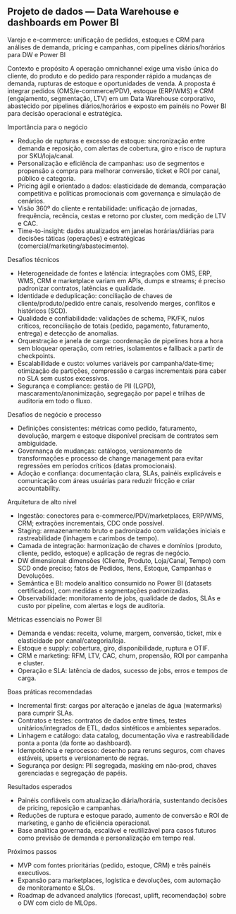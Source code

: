 ## Projeto de dados — Data Warehouse e dashboards em Power BI

Varejo e e-commerce: unificação de pedidos, estoques e CRM para análises de demanda, pricing e campanhas, com pipelines diários/horários para DW e Power BI

Contexto e propósito
A operação omnichannel exige uma visão única do cliente, do produto e do pedido para responder rápido a mudanças de demanda, rupturas de estoque e oportunidades de venda. A proposta é integrar pedidos (OMS/e-commerce/PDV), estoque (ERP/WMS) e CRM (engajamento, segmentação, LTV) em um Data Warehouse corporativo, abastecido por pipelines diários/horários e exposto em painéis no Power BI para decisão operacional e estratégica.

Importância para o negócio
- Redução de rupturas e excesso de estoque: sincronização entre demanda e reposição, com alertas de cobertura, giro e risco de ruptura por SKU/loja/canal.
- Personalização e eficiência de campanhas: uso de segmentos e propensão a compra para melhorar conversão, ticket e ROI por canal, público e categoria.
- Pricing ágil e orientado a dados: elasticidade de demanda, comparação competitiva e políticas promocionais com governança e simulação de cenários.
- Visão 360º do cliente e rentabilidade: unificação de jornadas, frequência, recência, cestas e retorno por cluster, com medição de LTV e CAC.
- Time-to-insight: dados atualizados em janelas horárias/diárias para decisões táticas (operações) e estratégicas (comercial/marketing/abastecimento).

Desafios técnicos
- Heterogeneidade de fontes e latência: integrações com OMS, ERP, WMS, CRM e marketplace variam em APIs, dumps e streams; é preciso padronizar contratos, latências e qualidade.
- Identidade e deduplicação: conciliação de chaves de cliente/produto/pedido entre canais, resolvendo merges, conflitos e históricos (SCD).
- Qualidade e confiabilidade: validações de schema, PK/FK, nulos críticos, reconciliação de totais (pedido, pagamento, faturamento, entrega) e detecção de anomalias.
- Orquestração e janela de carga: coordenação de pipelines hora a hora sem bloquear operação, com retries, isolamentos e fallback a partir de checkpoints.
- Escalabilidade e custo: volumes variáveis por campanha/date‑time; otimização de partições, compressão e cargas incrementais para caber no SLA sem custos excessivos.
- Segurança e compliance: gestão de PII (LGPD), mascaramento/anonimização, segregação por papel e trilhas de auditoria em todo o fluxo.

Desafios de negócio e processo
- Definições consistentes: métricas como pedido, faturamento, devolução, margem e estoque disponível precisam de contratos sem ambiguidade.
- Governança de mudanças: catálogos, versionamento de transformações e processo de change management para evitar regressões em períodos críticos (datas promocionais).
- Adoção e confiança: documentação clara, SLAs, painéis explicáveis e comunicação com áreas usuárias para reduzir fricção e criar accountability.

Arquitetura de alto nível
- Ingestão: conectores para e-commerce/PDV/marketplaces, ERP/WMS, CRM; extrações incrementais, CDC onde possível.
- Staging: armazenamento bruto e padronizado com validações iniciais e rastreabilidade (linhagem e carimbos de tempo).
- Camada de integração: harmonização de chaves e domínios (produto, cliente, pedido, estoque) e aplicação de regras de negócio.
- DW dimensional: dimensões (Cliente, Produto, Loja/Canal, Tempo) com SCD onde preciso; fatos de Pedidos, Itens, Estoque, Campanhas e Devoluções.
- Semântica e BI: modelo analítico consumido no Power BI (datasets certificados), com medidas e segmentações padronizadas.
- Observabilidade: monitoramento de jobs, qualidade de dados, SLAs e custo por pipeline, com alertas e logs de auditoria.

Métricas essenciais no Power BI
- Demanda e vendas: receita, volume, margem, conversão, ticket, mix e elasticidade por canal/categoria/loja.
- Estoque e supply: cobertura, giro, disponibilidade, ruptura e OTIF.
- CRM e marketing: RFM, LTV, CAC, churn, propensão, ROI por campanha e cluster.
- Operação e SLA: latência de dados, sucesso de jobs, erros e tempos de carga.

Boas práticas recomendadas
- Incremental first: cargas por alteração e janelas de água (watermarks) para cumprir SLAs.
- Contratos e testes: contratos de dados entre times, testes unitários/integrados de ETL, dados sintéticos e ambientes separados.
- Linhagem e catálogo: data catalog, documentação viva e rastreabilidade ponta a ponta (da fonte ao dashboard).
- Idempotência e reprocesso: desenho para reruns seguros, com chaves estáveis, upserts e versionamento de regras.
- Segurança por design: PII segregada, masking em não‑prod, chaves gerenciadas e segregação de papéis.

Resultados esperados
- Painéis confiáveis com atualização diária/horária, sustentando decisões de pricing, reposição e campanhas.
- Reduções de ruptura e estoque parado, aumento de conversão e ROI de marketing, e ganho de eficiência operacional.
- Base analítica governada, escalável e reutilizável para casos futuros como previsão de demanda e personalização em tempo real.

Próximos passos
- MVP com fontes prioritárias (pedido, estoque, CRM) e três painéis executivos.
- Expansão para marketplaces, logística e devoluções, com automação de monitoramento e SLOs.
- Roadmap de advanced analytics (forecast, uplift, recomendação) sobre o DW com ciclo de MLOps.


